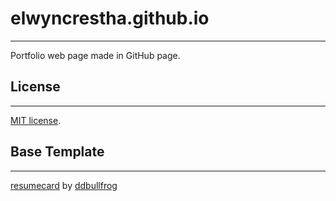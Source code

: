 # elwyncrestha.github.io
-------
Portfolio web page made in GitHub page.

## License
-------
[MIT license](LICENSE).

## Base Template
-------
[resumecard](https://github.com/ddbullfrog/resumecard) by [ddbullfrog](https://github.com/ddbullfrog)